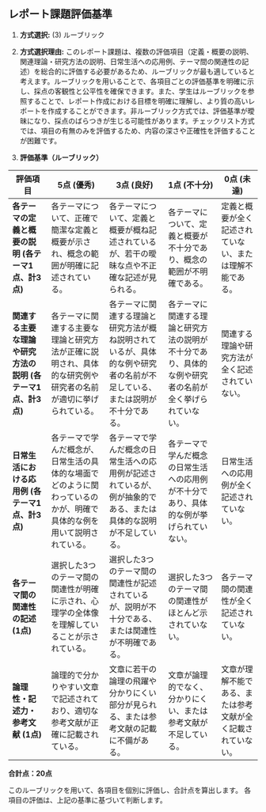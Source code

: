 ## レポート課題評価基準

1. **方式選択:** (3) ルーブリック

2. **方式選択理由:** このレポート課題は、複数の評価項目（定義・概要の説明、関連理論・研究方法の説明、日常生活への応用例、テーマ間の関連性の記述）を総合的に評価する必要があるため、ルーブリックが最も適していると考えます。ルーブリックを用いることで、各項目ごとの評価基準を明確に示し、採点の客観性と公平性を確保できます。また、学生はルーブリックを参照することで、レポート作成における目標を明確に理解し、より質の高いレポートを作成することができます。非ルーブリック方式では、評価基準が曖昧になり、採点のばらつきが生じる可能性があります。チェックリスト方式では、項目の有無のみを評価するため、内容の深さや正確性を評価することが困難です。


3. **評価基準（ルーブリック）**

| 評価項目 | 5点 (優秀) | 3点 (良好) | 1点 (不十分) | 0点 (未達) |
|---|---|---|---|---|
| **各テーマの定義と概要の説明 (各テーマ1点、計3点)** | 各テーマについて、正確で簡潔な定義と概要が示され、概念の範囲が明確に記述されている。 | 各テーマについて、定義と概要が概ね記述されているが、若干の曖昧な点や不正確な記述が見られる。 | 各テーマについて、定義と概要が不十分であり、概念の範囲が不明確である。 | 定義と概要が全く記述されていない、または理解不能である。 |
| **関連する主要な理論や研究方法の説明 (各テーマ1点、計3点)** | 各テーマに関連する主要な理論と研究方法が正確に説明され、具体的な研究例や研究者の名前が適切に挙げられている。 | 各テーマに関連する理論と研究方法が概ね説明されているが、具体的な例や研究者の名前が不足している、または説明が不十分である。 | 各テーマに関連する理論と研究方法の説明が不十分であり、具体的な例や研究者の名前が全く挙げられていない。 | 関連する理論や研究方法が全く記述されていない。 |
| **日常生活における応用例 (各テーマ1点、計3点)** | 各テーマで学んだ概念が、日常生活の具体的な場面でどのように関わっているのかが、明確で具体的な例を用いて説明されている。 | 各テーマで学んだ概念の日常生活への応用例が記述されているが、例が抽象的である、または具体的な説明が不足している。 | 各テーマで学んだ概念の日常生活への応用例が不十分であり、具体的な例が挙げられていない。 | 日常生活への応用例が全く記述されていない。 |
| **各テーマ間の関連性の記述 (1点)** | 選択した3つのテーマ間の関連性が明確に示され、心理学の全体像を理解していることが示されている。 | 選択した3つのテーマ間の関連性が記述されているが、説明が不十分である、または関連性が不明確である。 | 選択した3つのテーマ間の関連性がほとんど示されていない。 | 各テーマ間の関連性が全く記述されていない。 |
| **論理性・記述力・参考文献 (1点)** | 論理的で分かりやすい文章で記述されており、適切な参考文献が正確に記載されている。 | 文章に若干の論理の飛躍や分かりにくい部分が見られる、または参考文献の記載に不備がある。 | 文章が論理的でなく、分かりにくい、または参考文献が不足している。 | 文章が理解不能である、または参考文献が全く記載されていない。 |


**合計点：20点**


このルーブリックを用いて、各項目を個別に評価し、合計点を算出します。  各項目の評価は、上記の基準に基づいて判断します。
